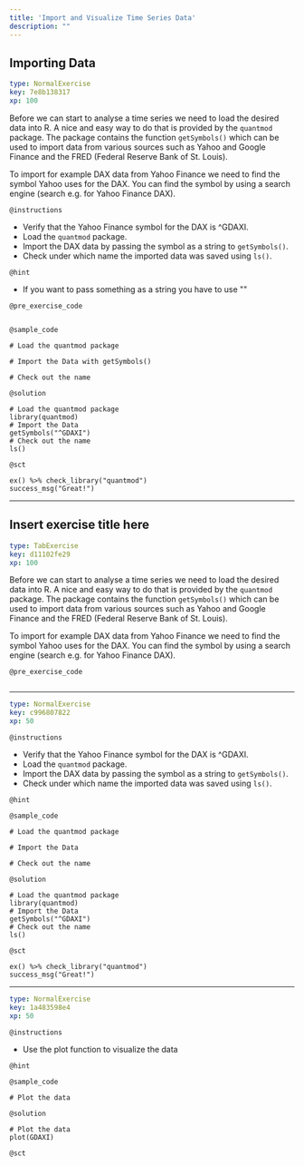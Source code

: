 ```yaml
---
title: 'Import and Visualize Time Series Data'
description: ""
---
```


## Importing Data 

```yaml
type: NormalExercise
key: 7e8b138317
xp: 100
```

Before we can start to analyse a time series we need to load the desired data into R. A nice and easy way to do that is provided 
by the `quantmod` package. The package contains the function `getSymbols()` which can be used to import data from various sources such 
as Yahoo and Google Finance and the FRED (Federal Reserve Bank of St. Louis). 

To import for example DAX data from Yahoo Finance we need to find the symbol Yahoo uses for the DAX. You can find the symbol by using 
a search engine (search e.g. for Yahoo Finance DAX).

`@instructions`
- Verify that the Yahoo Finance symbol for the DAX is ^GDAXI. 
- Load the `quantmod` package.
- Import the DAX data by passing the symbol as a string to `getSymbols()`.
- Check under which name the imported data was saved using `ls()`.

`@hint`
- If you want to pass something as a string you have to use ""

`@pre_exercise_code`
```{r}

```

`@sample_code`
```{r}
# Load the quantmod package

# Import the Data with getSymbols()

# Check out the name 

```

`@solution`
```{r}
# Load the quantmod package
library(quantmod)
# Import the Data
getSymbols("^GDAXI")
# Check out the name 
ls()
```

`@sct`
```{r}
ex() %>% check_library("quantmod")
success_msg("Great!")
```

---

## Insert exercise title here

```yaml
type: TabExercise
key: d11102fe29
xp: 100
```

Before we can start to analyse a time series we need to load the desired data into R. A nice and easy way to do that is provided 
by the `quantmod` package. The package contains the function `getSymbols()` which can be used to import data from various sources such 
as Yahoo and Google Finance and the FRED (Federal Reserve Bank of St. Louis). 

To import for example DAX data from Yahoo Finance we need to find the symbol Yahoo uses for the DAX. You can find the symbol by using 
a search engine (search e.g. for Yahoo Finance DAX).

`@pre_exercise_code`
```{r}

```

***

```yaml
type: NormalExercise
key: c996807822
xp: 50
```

`@instructions`
- Verify that the Yahoo Finance symbol for the DAX is ^GDAXI. 
- Load the `quantmod` package.
- Import the DAX data by passing the symbol as a string to `getSymbols()`.
- Check under which name the imported data was saved using `ls()`.

`@hint`


`@sample_code`
```{r}
# Load the quantmod package

# Import the Data

# Check out the name 

```

`@solution`
```{r}
# Load the quantmod package
library(quantmod)
# Import the Data
getSymbols("^GDAXI")
# Check out the name 
ls()
```

`@sct`
```{r}
ex() %>% check_library("quantmod")
success_msg("Great!")
```

***

```yaml
type: NormalExercise
key: 1a483598e4
xp: 50
```

`@instructions`
- Use the plot function to visualize the data

`@hint`


`@sample_code`
```{r}
# Plot the data
```

`@solution`
```{r}
# Plot the data
plot(GDAXI)
```

`@sct`
```{r}

```
